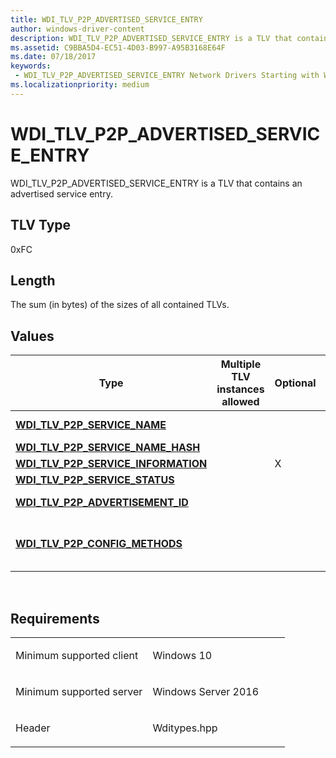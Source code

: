 ```yaml
---
title: WDI_TLV_P2P_ADVERTISED_SERVICE_ENTRY
author: windows-driver-content
description: WDI_TLV_P2P_ADVERTISED_SERVICE_ENTRY is a TLV that contains an advertised service entry.
ms.assetid: C9BBA5D4-EC51-4D03-B997-A95B3168E64F
ms.date: 07/18/2017 
keywords:
 - WDI_TLV_P2P_ADVERTISED_SERVICE_ENTRY Network Drivers Starting with Windows Vista
ms.localizationpriority: medium
---
```


# WDI\_TLV\_P2P\_ADVERTISED\_SERVICE\_ENTRY


WDI\_TLV\_P2P\_ADVERTISED\_SERVICE\_ENTRY is a TLV that contains an advertised service entry.

## TLV Type


0xFC

## Length


The sum (in bytes) of the sizes of all contained TLVs.

## Values


| Type                                                                           | Multiple TLV instances allowed | Optional | Description                                                                                                                                                              |
|--------------------------------------------------------------------------------|--------------------------------|----------|--------------------------------------------------------------------------------------------------------------------------------------------------------------------------|
| [**WDI\_TLV\_P2P\_SERVICE\_NAME**](wdi-tlv-p2p-service-name.md)               |                                |          | Name of the service, in UTF-8, up to 255 bytes.                                                                                                                          |
| [**WDI\_TLV\_P2P\_SERVICE\_NAME\_HASH**](wdi-tlv-p2p-service-name-hash.md)    |                                |          | Hash of Service Name.                                                                                                                                                    |
| [**WDI\_TLV\_P2P\_SERVICE\_INFORMATION**](wdi-tlv-p2p-service-information.md) |                                | X        | Service Information for this service.                                                                                                                                    |
| [**WDI\_TLV\_P2P\_SERVICE\_STATUS**](wdi-tlv-p2p-service-status.md)           |                                |          | Service Status of this service.                                                                                                                                          |
| [**WDI\_TLV\_P2P\_ADVERTISEMENT\_ID**](wdi-tlv-p2p-advertisement-id.md)       |                                |          | An ID that uniquely identifies the service instance.                                                                                                                     |
| [**WDI\_TLV\_P2P\_CONFIG\_METHODS**](wdi-tlv-p2p-config-methods.md)           |                                |          | Configuration methods as defined in [**WDI\_WPS\_CONFIGURATION\_METHOD**](https://msdn.microsoft.com/library/windows/hardware/dn898198). Only PIN display, PIN keypad, and WFDS are applicable. |

 

Requirements
------------

<table>
<colgroup>
<col width="50%" />
<col width="50%" />
</colgroup>
<tbody>
<tr class="odd">
<td><p>Minimum supported client</p></td>
<td><p>Windows 10</p></td>
</tr>
<tr class="even">
<td><p>Minimum supported server</p></td>
<td><p>Windows Server 2016</p></td>
</tr>
<tr class="odd">
<td><p>Header</p></td>
<td>Wditypes.hpp</td>
</tr>
</tbody>
</table>

 

 




